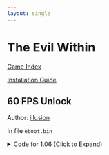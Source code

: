 ```yaml
---
layout: single
---
```


# The Evil Within

[Game Index](/patch/#ps4)

[Installation Guide](/install-instructions/)

## 60 FPS Unlock

Author: [illusion](https://twitter.com/illusion0002)

In file `eboot.bin`

<details>
<summary>Code for 1.06 (Click to Expand)</summary>

{% highlight yml %}
- game: "The Evil Within"
  app_ver: "01.06"
  patch_ver: "1.0"
  name: "60 FPS Unlock"
  author: "illusion"
  note: "\nGPU Limited. For use with 9th generation of game consoles.\nUses Triple buffering."
  arch: generic_orbis
  enabled: False
  patch_list:
        - [ bytes, 0x23BCE3, "00" ]
{% endhighlight %}

</details>
